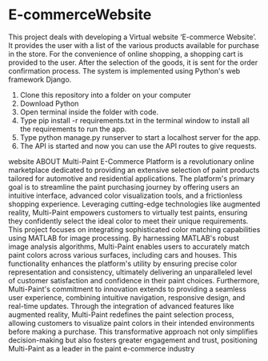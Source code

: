 # E-commerceWebsite
This project deals with developing a Virtual website ‘E-commerce Website’. It provides the user with a list of the various products available for purchase in the store. For the convenience of online shopping, a shopping cart is provided to the user. After the selection of the goods, it is sent for the order confirmation process. The system is implemented using Python's web framework Django.

1. Clone this repository into a folder on your computer
2. Download Python
3. Open terminal inside the folder with code.
4. Type pip install -r requirements.txt in the terminal window to install all the requirements to run the app.
5. Type python manage.py runserver to start a localhost server for the app.
6. The API is started and now you can use the API routes to give requests.

website ABOUT
Multi-Paint E-Commerce Platform is a revolutionary online marketplace dedicated to
providing an extensive selection of paint products tailored for automotive and residential
applications. The platform's primary goal is to streamline the paint purchasing journey by offering
users an intuitive interface, advanced color visualization tools, and a frictionless shopping
experience. Leveraging cutting-edge technologies like augmented reality, Multi-Paint empowers
customers to virtually test paints, ensuring they confidently select the ideal color to meet their unique
requirements.
This project focuses on integrating sophisticated color matching capabilities using MATLAB
for image processing. By harnessing MATLAB's robust image analysis algorithms, Multi-Paint
enables users to accurately match paint colors across various surfaces, including cars and houses.
This functionality enhances the platform's utility by ensuring precise color representation and
consistency, ultimately delivering an unparalleled level of customer satisfaction and confidence in
their paint choices.
Furthermore, Multi-Paint's commitment to innovation extends to providing a seamless user
experience, combining intuitive navigation, responsive design, and real-time updates. Through the
integration of advanced features like augmented reality, Multi-Paint redefines the paint selection
process, allowing customers to visualize paint colors in their intended environments before making
a purchase. This transformative approach not only simplifies decision-making but also fosters greater
engagement and trust, positioning Multi-Paint as a leader in the paint e-commerce industry
